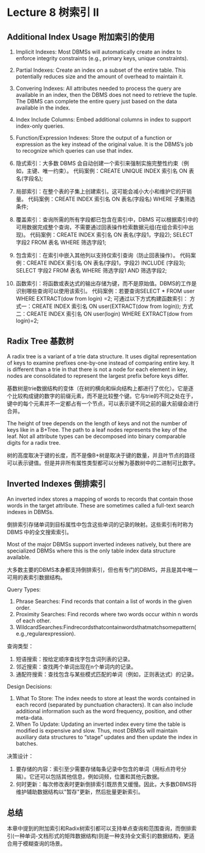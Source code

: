 # Lecture 8 树索引 II

## Additional Index Usage 附加索引的使用

1. Implicit Indexes: Most DBMSs will automatically create an index to enforce integrity constraints (e.g., primary keys, unique constraints).

2. Partial Indexes: Create an index on a subset of the entire table. This potentially reduces size and the amount of overhead to maintain it.

3. Convering Indexes: All attributes needed to process the query are available in an index, then the DBMS does not need to retrieve the tuple. The DBMS can complete the entire query just based on the data available in the index.

4. Index Include Columns: Embed additional columns in index to support index-only queries.

5. Function/Expression Indexes: Store the output of a function or expression as the key instead of the original value. It is the DBMS’s job to recognize which queries can use that index.

1. 隐式索引：大多数 DBMS 会自动创建一个索引来强制实施完整性约束（例如，主键、唯一约束）。
   代码案例：CREATE UNIQUE INDEX 索引名 ON 表名(字段名);
   
2. 局部索引：在整个表的子集上创建索引。这可能会减小大小和维护它的开销量。
   代码案例：CREATE INDEX 索引名 ON 表名(字段名) WHERE 子集筛选条件;

3. 覆盖索引：查询所需的所有字段都已包含在索引中，DBMS 可以根据索引中的可用数据完成整个查询，不需要通过回表操作检索数据元组(在组合索引中出现)。
   代码案例：CREATE INDEX 索引名 ON 表名(字段1，字段2); SELECT 字段2 FROM 表名 WHERE 筛选字段1;

4. 包含索引：在索引中嵌入其他列以支持仅索引查询（防止回表操作）。
   代码案例：CREATE INDEX 索引名 ON 表名(字段1，字段2) INCLUDE (字段3); SELECT 字段2 FROM 表名 WHERE 筛选字段1 AND 筛选字段2;

5. 函数索引：将函数或表达式的输出存储为键，而不是原始值。DBMS的工作是识别哪些查询可以使用该索引。
   代码案例：若要查询SELECT * FROM user WHERE EXTRACT(dow from login) =2; 可通过以下方式构建函数索引：
   方式一：CREATE INDEX 索引名 ON user(EXTRACT(dow from login)); 
   方式二：CREATE INDEX 索引名 ON user(login) WHERE EXTRACT(dow from login)=2;


## Radix Tree 基数树
A radix tree is a variant of a trie data structure. It uses digital representation of keys to examine prefixes one-by-one instead of comparing entire key. It is different than a trie in that there is not a node for each element in key, nodes are consolidated to represent the largest prefix before keys differ.

基数树是trie数据结构的变体（在树的横向和纵向结构上都进行了优化）。它是逐个比较构成键的数字的前缀元素，而不是比较整个键。它与trie的不同之处在于，键中的每个元素并不一定都占有一个节点，可以表示键不同之前的最大前缀会进行合并。


The height of tree depends on the length of keys and not the number of keys like in a B+Tree. The path to a leaf nodes represents the key of the leaf. Not all attribute types can be decomposed into binary comparable digits for a radix tree.

树的高度取决于键的长度，而不是像B+树是取决于键的数量，并且叶节点的路径可以表示键值。但是并非所有属性类型都可以分解为基数树中的二进制可比数字。


## Inverted Indexes 倒排索引
An inverted index stores a mapping of words to records that contain those words in the target attribute. These are sometimes called a full-text search indexes in DBMSs.

倒排索引存储单词到目标属性中包含这些单词的记录的映射。这些索引有时称为 DBMS 中的全文搜索索引。

Most of the major DBMSs support inverted indexes natively, but there are specialized DBMSs where this is the only table index data structure available.

大多数主要的DBMS本身都支持倒排索引，但也有专门的DBMS，并且是其中唯一可用的表索引数据结构。

Query Types:

1. Phrase Searches: Find records that contain a list of words in the given order.
2. Proximity Searches: Find records where two words occur within n words of each other.
3. WildcardSearches:Findrecordsthatcontainwordsthatmatchsomepattern(e.g.,regularexpression).

查询类型：

1. 短语搜索：按给定顺序查找字包含词列表的记录。
2. 邻近搜索：查找两个单词出现在n个单词内的记录。
3. 通配符搜索：查找包含与某些模式匹配的单词（例如，正则表达式）的记录。


Design Decisions: 
1. What To Store: The index needs to store at least the words contained in each record (separated by punctuation characters). It can also include additional information such as the word frequency, position, and other meta-data.
2. When To Update: Updating an inverted index every time the table is modified is expensive and slow. Thus, most DBMSs will maintain auxiliary data structures to “stage” updates and then update the index in batches.


决策设计：
1. 要存储的内容：索引至少需要存储每条记录中包含的单词（用标点符号分隔）。它还可以包括其他信息，例如词频，位置和其他元数据。
2. 何时更新：每次修改表时更新倒排索引既昂贵又缓慢。因此，大多数DBMS将维护辅助数据结构以"暂存"更新，然后批量更新索引。


## 总结

本章中提到的附加索引和Radix树索引都可以支持单点查询和范围查询，而倒排索引(一种单词-文档形式的矩阵数据结构)则是一种支持全文索引的数据结构，更适合用于模糊查询的场景。


